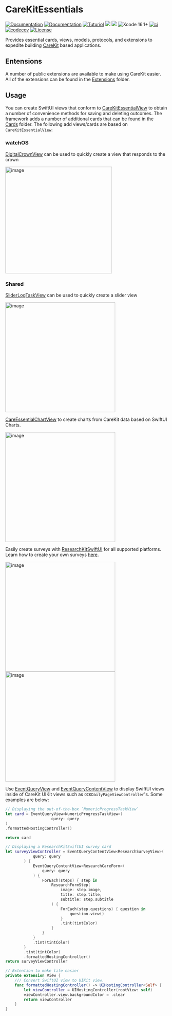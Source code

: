 # CareKitEssentials

[![Documentation](https://img.shields.io/badge/read_-iOS_docs-2196f3.svg)](https://swiftpackageindex.com/netreconlab/CareKitEssentials/documentation/)
[![Documentation](https://img.shields.io/badge/read_-watchOS_docs-2196f3.svg)](https://netreconlab.github.io/CareKitEssentials/release/documentation/carekitessentials/)
[![Tuturiol](https://img.shields.io/badge/read_-tuturials-2196f3.svg)](https://netreconlab.github.io/CareKitEssentials/release/tutorials/carekitessentials/)
[![](https://img.shields.io/endpoint?url=https%3A%2F%2Fswiftpackageindex.com%2Fapi%2Fpackages%2Fnetreconlab%2FCareKitEssentials%2Fbadge%3Ftype%3Dswift-versions)](https://swiftpackageindex.com/netreconlab/CareKitEssentials)
[![](https://img.shields.io/endpoint?url=https%3A%2F%2Fswiftpackageindex.com%2Fapi%2Fpackages%2Fnetreconlab%2FCareKitEssentials%2Fbadge%3Ftype%3Dplatforms)](https://swiftpackageindex.com/netreconlab/CareKitEssentials)
![Xcode 16.1+](https://img.shields.io/badge/xcode-13.2%2B-blue.svg)
[![ci](https://github.com/netreconlab/CareKitEssentials/actions/workflows/ci.yml/badge.svg)](https://github.com/netreconlab/CareKitEssentials/actions/workflows/ci.yml)
[![codecov](https://codecov.io/gh/netreconlab/CareKitEssentials/branch/main/graph/badge.svg?token=o1iDOdx3Sz)](https://codecov.io/gh/netreconlab/CareKitEssentials)
[![License](https://img.shields.io/badge/license-Apache%202.0-blue.svg)](https://github.com/netreconlab/ParseCareKit/#license)

Provides essential cards, views, models, protocols, and extensions to expedite building [CareKit](https://github.com/carekit-apple/CareKit) based applications.

## Entensions
A number of public extensions are available to make using CareKit easier. All of the extensions can be found in the [Extensions](https://github.com/netreconlab/CareKitEssentials/tree/main/Sources/CareKitEssentials/Extensions) folder.

## Usage
You can create SwiftUI views that conform to [CareKitEssentialView](https://github.com/netreconlab/CareKitEssentials/blob/main/Sources/CareKitEssentials/Cards/Shared/CareKitEssentialView.swift) to obtain a number of convenience methods for saving and deleting outcomes. The framework adds a number of additional cards that can be found in the [Cards](https://github.com/netreconlab/CareKitEssentials/tree/main/Sources/CareKitEssentials/Cards) folder. The following add views/cards are based on `CareKitEssentialView`:

### watchOS
[DigitalCrownView](https://github.com/netreconlab/CareKitEssentials/blob/main/Sources/CareKitEssentials/Cards/watchOS/DigitalCrown/DigitalCrownView.swift) can be used to quickly create a view that responds to the crown

<img width="332" alt="image" src="https://github.com/netreconlab/CareKitEssentials/assets/8621344/02023682-75f4-4dff-a575-fa3ffd213cc3">

### Shared
[SliderLogTaskView](https://github.com/netreconlab/CareKitEssentials/blob/main/Sources/CareKitEssentials/Cards/iOS/SliderLog/SliderLogTaskView.swift) can be used to quickly create a slider view

<img width="342" alt="image" src="https://github.com/netreconlab/CareKitEssentials/assets/8621344/3efb4226-50e2-41e1-beef-91bc84cc7d63">

[CareEssentialChartView](https://github.com/netreconlab/CareKitEssentials/blob/main/Sources/CareKitEssentials/Cards/Shared/Chart/CareEssentialChartView.swift) to create charts from CareKit data based on SwiftUI Charts.

<img width="342" alt="image" src="https://github.com/user-attachments/assets/ae54936e-9831-425b-8bdb-ac3421ab883a">

Easily create surveys with [ResearchKitSwiftUI](https://github.com/ResearchKit/ResearchKit/pull/1585) for all supported platforms. Learn how to create your own surveys [here](https://github.com/netreconlab/CareKitEssentials/pull/41).

<img width="342" alt="image" src="https://github.com/user-attachments/assets/90e3eca8-4cea-4148-834d-2c595577fddd">
<img width="342" alt="image" src="https://github.com/user-attachments/assets/54352f9a-481a-4368-ac1c-c18e46d1d667">

Use [EventQueryView](https://github.com/netreconlab/CareKitEssentials/blob/main/Sources/CareKitEssentials/Cards/Shared/EventViews/EventQueryView.swift) and [EventQueryContentView](https://github.com/netreconlab/CareKitEssentials/blob/main/Sources/CareKitEssentials/Cards/Shared/EventViews/EventQueryContentView.swift) to display SwiftUI views inside of CareKit UIKit views such as `OCKDailyPageViewController`'s. Some examples are below:

```swift
// Displaying the out-of-the-box `NumericProgressTaskView`
let card = EventQueryView<NumericProgressTaskView>(
					query: query
)
.formattedHostingController()

return card

// Displaying a ResearchKitSwiftUI survey card
let surveyViewController = EventQueryContentView<ResearchSurveyView>(
			query: query
		) {
			EventQueryContentView<ResearchCareForm>(
				query: query
			) {
				ForEach(steps) { step in
					ResearchFormStep(
						image: step.image,
						title: step.title,
						subtitle: step.subtitle
					) {
						ForEach(step.questions) { question in
							question.view()
						}
						.tint(tintColor)
					}
				}
			}
			.tint(tintColor)
		}
		.tint(tintColor)
		.formattedHostingController()
return surveyViewController

// Extention to make life easier
private extension View {
    /// Convert SwiftUI view to UIKit view.
    func formattedHostingController() -> UIHostingController<Self> {
        let viewController = UIHostingController(rootView: self)
        viewController.view.backgroundColor = .clear
        return viewController
    }
}
```
